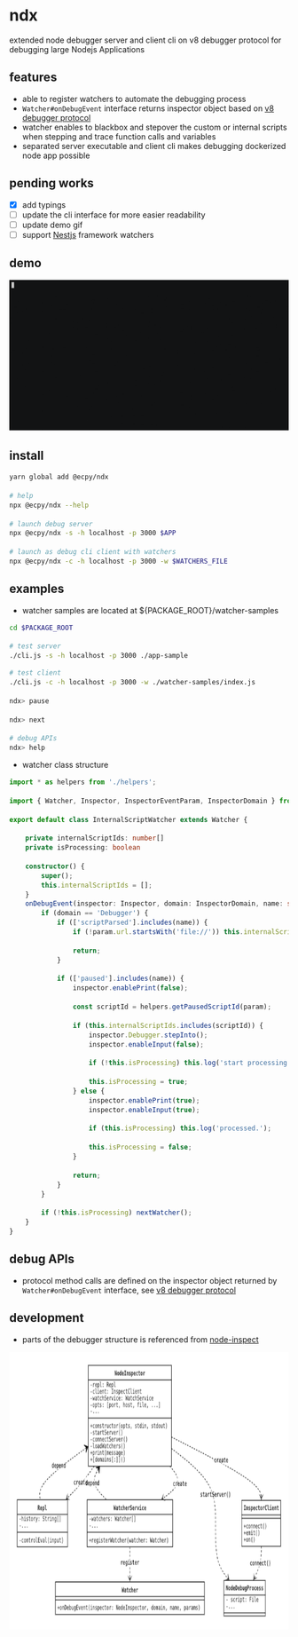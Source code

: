 # ndx
extended node debugger server and client cli on v8 debugger protocol for debugging large Nodejs Applications 

## features
- able to register watchers to automate the debugging process 
- ```Watcher#onDebugEvent``` interface returns inspector object based on [v8 debugger protocol](https://chromedevtools.github.io/devtools-protocol/v8)
- watcher enables to blackbox and stepover the custom or internal scripts when stepping and trace function calls and variables
- separated server executable and client cli makes debugging dockerized node app possible 

## pending works
- [x] add typings
- [ ] update the cli interface for more easier readability
- [ ] update demo gif
- [ ] support <a href="https://nestjs.com/">Nestjs</a> framework watchers

## demo
<img src="https://github.com/ecpy/ndx/raw/master/demo/ndx.gif" width=600>

## install
```bash
yarn global add @ecpy/ndx

# help
npx @ecpy/ndx --help

# launch debug server
npx @ecpy/ndx -s -h localhost -p 3000 $APP 

# launch as debug cli client with watchers
npx @ecpy/ndx -c -h localhost -p 3000 -w $WATCHERS_FILE
```

## examples
- watcher samples are located at ${PACKAGE_ROOT}/watcher-samples

```bash
cd $PACKAGE_ROOT

# test server
./cli.js -s -h localhost -p 3000 ./app-sample 

```

```bash
# test client
./cli.js -c -h localhost -p 3000 -w ./watcher-samples/index.js

ndx> pause

ndx> next

# debug APIs
ndx> help
```

- watcher class structure
```ts
import * as helpers from './helpers';

import { Watcher, Inspector, InspectorEventParam, InspectorDomain } from '../lib/watcher-service';

export default class InternalScriptWatcher extends Watcher {

    private internalScriptIds: number[]
    private isProcessing: boolean

    constructor() {
        super();
        this.internalScriptIds = []; 
    }   
    onDebugEvent(inspector: Inspector, domain: InspectorDomain, name: string, param: InspectorEventParam, nextWatcher: Function) {
        if (domain == 'Debugger') {
            if (['scriptParsed'].includes(name)) {
                if (!param.url.startsWith('file://')) this.internalScriptIds.push(param.scriptId);

                return;
            }   

            if (['paused'].includes(name)) {
                inspector.enablePrint(false);

                const scriptId = helpers.getPausedScriptId(param);

                if (this.internalScriptIds.includes(scriptId)) {
                    inspector.Debugger.stepInto();
                    inspector.enableInput(false);

                    if (!this.isProcessing) this.log('start processing...');

                    this.isProcessing = true;
                } else {
                    inspector.enablePrint(true);
                    inspector.enableInput(true);

                    if (this.isProcessing) this.log('processed.');

                    this.isProcessing = false;
                }   

                return;
            }   
        }   

        if (!this.isProcessing) nextWatcher();
    }   
}
```

## debug APIs
- protocol method calls are defined on the inspector object returned by ```Watcher#onDebugEvent``` interface, see [v8 debugger protocol](https://chromedevtools.github.io/devtools-protocol/v8)

## development
- parts of the debugger structure is referenced from [node-inspect](https://github.com/nodejs/node-inspect)  

<img src="https://github.com/ecpy/ndx/raw/master/structure.png" height="500">

